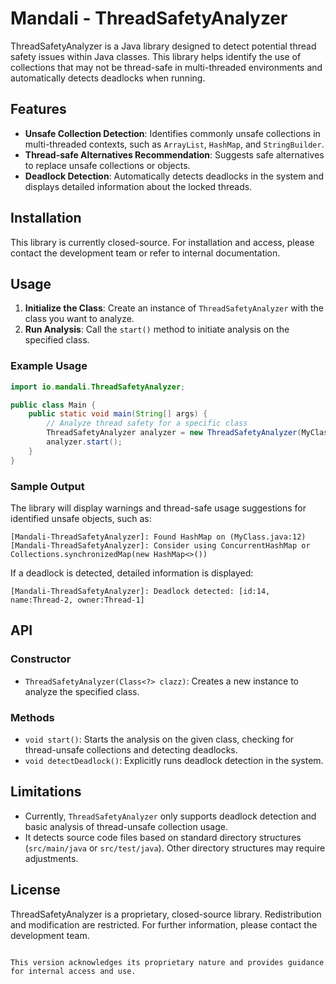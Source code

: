 # Mandali - ThreadSafetyAnalyzer

ThreadSafetyAnalyzer is a Java library designed to detect potential thread safety issues within Java classes. This library helps identify the use of collections that may not be thread-safe in multi-threaded environments and automatically detects deadlocks when running.

## Features

- **Unsafe Collection Detection**: Identifies commonly unsafe collections in multi-threaded contexts, such as `ArrayList`, `HashMap`, and `StringBuilder`.
- **Thread-safe Alternatives Recommendation**: Suggests safe alternatives to replace unsafe collections or objects.
- **Deadlock Detection**: Automatically detects deadlocks in the system and displays detailed information about the locked threads.

## Installation

This library is currently closed-source. For installation and access, please contact the development team or refer to internal documentation.

## Usage

1. **Initialize the Class**: Create an instance of `ThreadSafetyAnalyzer` with the class you want to analyze.
2. **Run Analysis**: Call the `start()` method to initiate analysis on the specified class.

### Example Usage

```java
import io.mandali.ThreadSafetyAnalyzer;

public class Main {
    public static void main(String[] args) {
        // Analyze thread safety for a specific class
        ThreadSafetyAnalyzer analyzer = new ThreadSafetyAnalyzer(MyClass.class);
        analyzer.start();
    }
}
```

### Sample Output

The library will display warnings and thread-safe usage suggestions for identified unsafe objects, such as:
```plaintext
[Mandali-ThreadSafetyAnalyzer]: Found HashMap on (MyClass.java:12)
[Mandali-ThreadSafetyAnalyzer]: Consider using ConcurrentHashMap or Collections.synchronizedMap(new HashMap<>())
```

If a deadlock is detected, detailed information is displayed:
```plaintext
[Mandali-ThreadSafetyAnalyzer]: Deadlock detected: [id:14, name:Thread-2, owner:Thread-1]
```

## API

### Constructor
- `ThreadSafetyAnalyzer(Class<?> clazz)`: Creates a new instance to analyze the specified class.

### Methods
- `void start()`: Starts the analysis on the given class, checking for thread-unsafe collections and detecting deadlocks.
- `void detectDeadlock()`: Explicitly runs deadlock detection in the system.

## Limitations

- Currently, `ThreadSafetyAnalyzer` only supports deadlock detection and basic analysis of thread-unsafe collection usage.
- It detects source code files based on standard directory structures (`src/main/java` or `src/test/java`). Other directory structures may require adjustments.

## License

ThreadSafetyAnalyzer is a proprietary, closed-source library. Redistribution and modification are restricted. For further information, please contact the development team.
```

This version acknowledges its proprietary nature and provides guidance for internal access and use.
